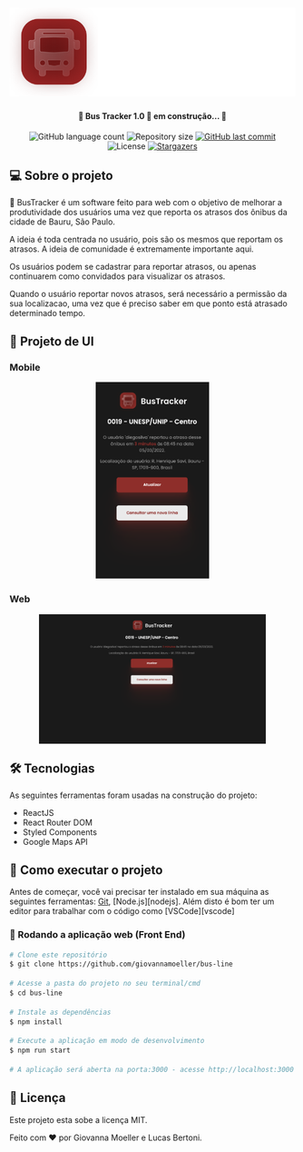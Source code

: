 <h1 align="center">
    <img alt="Bus Tracker" title="Bus Tracker" src="./src/assets/logo.svg" />
</h1>

<h4 align="center"> 
	🚌 Bus Tracker 1.0 🚀 em construção... 🚧
</h4>

<p align="center">
  <img alt="GitHub language count" src="https://img.shields.io/github/languages/count/giovannamoeller/bus-line?color=%2304D361">

  <img alt="Repository size" src="https://img.shields.io/github/repo-size/giovannamoeller/bus-line">
  
  <a href="https://github.com/giovannamoeller/bus-line/commits/main">
    <img alt="GitHub last commit" src="https://img.shields.io/github/last-commit/giovannamoeller/bus-line">
  </a>

  <img alt="License" src="https://img.shields.io/badge/license-MIT-brightgreen">
   <a href="https://github.com/giovannamoeller/bus-line/stargazers">
    <img alt="Stargazers" src="https://img.shields.io/github/stars/giovannamoeller/bus-line?style=social">
  </a>
</p>


## 💻 Sobre o projeto

🚌 BusTracker é um software feito para web com o objetivo de melhorar a produtividade dos usuários uma vez que reporta os atrasos dos ônibus da cidade de Bauru, São Paulo.

A ideia é toda centrada no usuário, pois são os mesmos que reportam os atrasos. A ideia de comunidade é extremamente importante aqui.

Os usuários podem se cadastrar para reportar atrasos, ou apenas continuarem como convidados para visualizar os atrasos.

Quando o usuário reportar novos atrasos, será necessário a permissão da sua localizacao, uma vez que é preciso saber em que ponto está atrasado determinado tempo.


## 🎨 Projeto de UI

### Mobile

<p align="center">
  <img alt="BusTracker" title="#BusTracker" src="./src/assets/mobile.png" width="200px">
</p>

### Web

<p align="center" style="display: flex; align-items: flex-start; justify-content: center;">
  <img alt="BusTracker" title="#BusTracker" src="./src/assets/web.png" width="400px">
</p>

## 🛠 Tecnologias

As seguintes ferramentas foram usadas na construção do projeto:

- ReactJS
- React Router DOM
- Styled Components
- Google Maps API

## 🚀 Como executar o projeto

Antes de começar, você vai precisar ter instalado em sua máquina as seguintes ferramentas:
[Git](https://git-scm.com), [Node.js][nodejs]. 
Além disto é bom ter um editor para trabalhar com o código como [VSCode][vscode]

### 🧭 Rodando a aplicação web (Front End)

```bash
# Clone este repositório
$ git clone https://github.com/giovannamoeller/bus-line

# Acesse a pasta do projeto no seu terminal/cmd
$ cd bus-line

# Instale as dependências
$ npm install

# Execute a aplicação em modo de desenvolvimento
$ npm run start

# A aplicação será aberta na porta:3000 - acesse http://localhost:3000
```

## 📝 Licença

Este projeto esta sobe a licença MIT.

Feito com ❤️ por Giovanna Moeller e Lucas Bertoni.